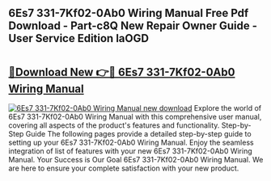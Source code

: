 ## 6Es7 331-7Kf02-0Ab0 Wiring Manual Free Pdf Download - Part-c8Q New Repair Owner Guide - User Service Edition laOGD

# <h2><a href="http://bc12721.oget.top/?id=6Es7+331-7Kf02-0Ab0+Wiring+Manual">🔗Download New 👉🔴 6Es7 331-7Kf02-0Ab0 Wiring Manual</a></h2>

[![6Es7 331-7Kf02-0Ab0 Wiring Manual new download](https://i.imgur.com/5g1atiW.png)](http://bc12721.oget.top/?id=6Es7+331-7Kf02-0Ab0+Wiring+Manual)
Explore the world of 6Es7 331-7Kf02-0Ab0 Wiring Manual with this comprehensive user manual, covering all aspects of the product's features and functionality. Step-by-Step Guide The following pages provide a detailed step-by-step guide to setting up your 6Es7 331-7Kf02-0Ab0 Wiring Manual. Enjoy the seamless integration of list of features with your new 6Es7 331-7Kf02-0Ab0 Wiring Manual. Your Success is Our Goal 6Es7 331-7Kf02-0Ab0 Wiring Manual. We are here to ensure your complete satisfaction with your new product.
